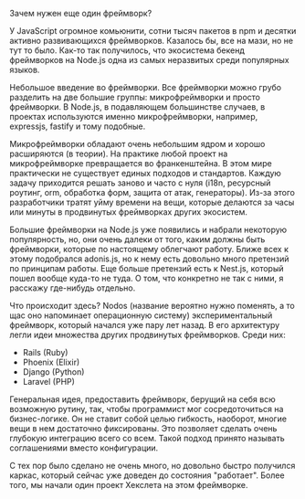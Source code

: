 Зачем нужен еще один фреймворк?

У JavaScript огромное комьюнити, сотни тысяч пакетов в npm и десятки активно развивающихся фреймворков. Казалось бы, все на мази, но не тут то было. Как-то так получилось, что экосистема бекенд фреймворков на Node.js одна из самых неразвитых среди популярных языков.

Небольшое введение во фреймворки. Все фреймворки можно грубо разделить на две большие группы: микрофреймворки и просто фреймворки. В Node.js, в подавляющем большинстве случаев, в проектах используются именно микрофреймворки, например, expressjs, fastify и тому подобные.

Микрофреймворки обладают очень небольшим ядром и хорошо расширяются (в теории). На практике любой проект на микрофреймворке превращается во франкенштейна. В этом мире практически не существует единых подходов и стандартов. Каждую задачу приходится решать заново и часто с нуля (i18n, ресурсный роутинг, orm, обработка форм, защита от атак, генераторы). Из-за этого разработчики тратят уйму времени на вещи, которые делаются за часы или минуты в продвинутых фреймворках других экосистем.

Большие фреймворки на Node.js уже появились и набрали некоторую популярность, но, они очень далеки от того, каким должны быть фреймворки, которые по настоящему облегчают работу. Ближе всех к этому подобрался adonis.js, но к нему есть довольно много претензий по принципам работы. Еще больше претензий есть к Nest.js, который пошел вообще куда-то не туда. О том, что конкретно не так с ними, я расскажу где-нибудь отдельно.

Что происходит здесь? Nodos (название вероятно нужно поменять, а то щас оно напоминает операционную систему) экспериментальный фреймворк, который начался уже пару лет назад. В его архитектуру легли идеи множества других продвинутых фреймворков. Среди них:

* Rails (Ruby)
* Phoenix (Elixir)
* Django (Python)
* Laravel (PHP)

Генеральная идея, предоставить фреймворк, берущий на себя всю возможную рутину, так, чтобы программист мог сосредоточиться на бизнес-логике. Он не ставит собой целью гибкость, наоборот, многие вещи в нем достаточно фиксированы. Это позволяет сделать очень глубокую интеграцию всего со всем. Такой подход принято называть соглашениями вместо конфигурации. 

С тех пор было сделано не очень много, но довольно быстро получился каркас, который сейчас уже доведен до состояния "работает". Более того, мы начали один проект Хекслета на этом фреймворке.
